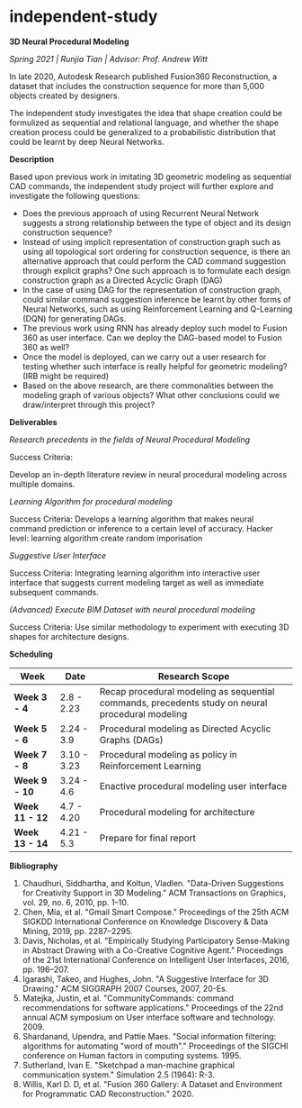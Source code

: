 # independent-study
 
**3D Neural Procedural Modeling**

_Spring 2021 | Runjia Tian | Advisor: Prof. Andrew Witt_

In late 2020, Autodesk Research published Fusion360 Reconstruction, a dataset that includes the construction sequence for more than 5,000 objects created by designers.

The independent study investigates the idea that shape creation could be formulized as sequential and relational language, and whether the shape creation process could be generalized to a probabilistic distribution that could be learnt by deep Neural Networks.

**Description**

Based upon previous work in imitating 3D geometric modeling as sequential CAD commands, the independent study project will further explore and investigate the following questions:

- Does the previous approach of using Recurrent Neural Network suggests a strong relationship between the type of object and its design construction sequence?
- Instead of using implicit representation of construction graph such as using all topological sort ordering for construction sequence, is there an alternative approach that could perform the CAD command suggestion through explicit graphs? One such approach is to formulate each design construction graph as a Directed Acyclic Graph (DAG)
- In the case of using DAG for the representation of construction graph, could similar command suggestion inference be learnt by other forms of Neural Networks, such as using Reinforcement Learning and Q-Learning (DQN) for generating DAGs.
- The previous work using RNN has already deploy such model to Fusion 360 as user interface. Can we deploy the DAG-based model to Fusion 360 as well?
- Once the model is deployed, can we carry out a user research for testing whether such interface is really helpful for geometric modeling? (IRB might be required)
- Based on the above research, are there commonalities between the modeling graph of various objects? What other conclusions could we draw/interpret through this project?

**Deliverables**

_Research precedents in the fields of Neural Procedural Modeling_

Success Criteria:

Develop an in-depth literature review in neural procedural modeling across multiple domains.

_Learning Algorithm for procedural modeling_

Success Criteria: Develops a learning algorithm that makes neural command prediction or inference to a certain level of accuracy. Hacker level: learning algorithm create random imporisation

_Suggestive User Interface_

Success Criteria: Integrating learning algorithm into interactive user interface that suggests current modeling target as well as immediate subsequent commands.

_(Advanced) Execute BIM Dataset with neural procedural modeling_

Success Criteria: Use similar methodology to experiment with executing 3D shapes for architecture designs.

**Scheduling**

| **Week** | **Date** | **Research Scope** |
| --- | --- | --- |
| **Week 3 - 4** | 2.8 - 2.23 | Recap procedural modeling as sequential commands, precedents study on neural procedural modeling |
| **Week 5 - 6** | 2.24 - 3.9 | Procedural modeling as Directed Acyclic Graphs (DAGs) |
| **Week 7 - 8** | 3.10 - 3.23 | Procedural modeling as policy in Reinforcement Learning |
| **Week 9 - 10** | 3.24 - 4.6 | Enactive procedural modeling user interface |
| **Week 11 - 12** | 4.7 - 4.20 | Procedural modeling for architecture |
| **Week 13 - 14** | 4.21 - 5.3 | Prepare for final report |

**Bibliography**

1. Chaudhuri, Siddhartha, and Koltun, Vladlen. &quot;Data-Driven Suggestions for Creativity Support in 3D Modeling.&quot; ACM Transactions on Graphics, vol. 29, no. 6, 2010, pp. 1–10.
2. Chen, Mia, et al. &quot;Gmail Smart Compose.&quot; Proceedings of the 25th ACM SIGKDD International Conference on Knowledge Discovery &amp; Data Mining, 2019, pp. 2287–2295.
3. Davis, Nicholas, et al. &quot;Empirically Studying Participatory Sense-Making in Abstract Drawing with a Co-Creative Cognitive Agent.&quot; Proceedings of the 21st International Conference on Intelligent User Interfaces, 2016, pp. 196–207.
4. Igarashi, Takeo, and Hughes, John. &quot;A Suggestive Interface for 3D Drawing.&quot; ACM SIGGRAPH 2007 Courses, 2007, 20-Es.
5. Matejka, Justin, et al. &quot;CommunityCommands: command recommendations for software applications.&quot; Proceedings of the 22nd annual ACM symposium on User interface software and technology. 2009.
6. Shardanand, Upendra, and Pattie Maes. &quot;Social information filtering: algorithms for automating &quot;word of mouth&quot;.&quot; Proceedings of the SIGCHI conference on Human factors in computing systems. 1995.
7. Sutherland, Ivan E. &quot;Sketchpad a man-machine graphical communication system.&quot; Simulation 2.5 (1964): R-3.
8. Willis, Karl D. D, et al. &quot;Fusion 360 Gallery: A Dataset and Environment for Programmatic CAD Reconstruction.&quot; 2020.